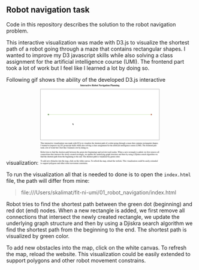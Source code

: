 ## Robot navigation task

Code in this repository describes the solution to the robot navigation problem.

This interactive visualization was made with D3.js to visualize the shortest path of a robot going through a maze that contains rectangular shapes. I wanted to improve my D3 javascript skills while also solving a class assignment for the artificial intelligence course (UMI). The frontend part took a lot of work but I feel like I learned a lot by doing so.

Following gif shows the ability of the developed D3.js interactive visualization:
![docs/showcase.gif](docs/showcase.gif)

To run the visualization all that is needed to done is to open the `index.html` file, the path will differ from mine:

> file:///Users/skalimat/fit-ni-umi/01_robot_navigation/index.html

Robot tries to find the shortest path between the green dot (beginning) and red dot (end) nodes. When a new rectangle is added, we first remove all connections that intersect the newly created rectangle, we update the underlying graph structure and then by using a Djiskra search algorithm we find the shortest path from the beginning to the end. The shortest path is visualized by green color.

To add new obstacles into the map, click on the white canvas. To refresh the map, reload the website. This visualization could be easily extended to support polygons and other robot movement constrains.